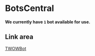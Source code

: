 # BotsCentral

#### We currently have ``1`` bot available for use.



## Link area

[TWOWBot](twowhost)

